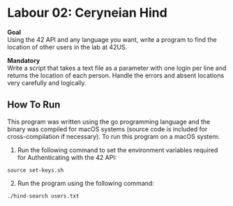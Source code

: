 # Labour 02: Ceryneian Hind
**Goal**  
Using the 42 API and any language you want, write a program to find the location of other users in the lab at 42US.

**Mandatory**  
Write a script that takes a text file as a parameter with one login per line and returns the location of each person. Handle the errors and absent locations very carefully and logically.

## How To Run
This program was written using the go programming language and the binary was compiled for macOS systems (source code is included for cross-compilation if necessary). To run this program on a macOS system: 

1. Run the following command to set the environment variables required for Authenticating with the 42 API:   
```
source set-keys.sh
```

2. Run the program using the following command:
```
./hind-search users.txt
```
